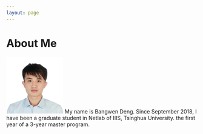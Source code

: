 ```yaml
---
layout: page
---
```


# About Me

<img src="/images/bangwen.jpg" class="floatpic" width="150" height="150">
My name is Bangwen Deng.  
Since September 2018, I have been a graduate student in Netlab of IIIS, Tsinghua University.
the first year of a 3-year master program.  



